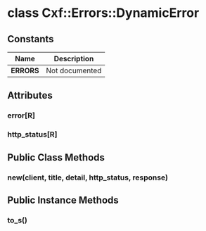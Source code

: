 # class Cxf::Errors::DynamicError [](#class-Cxf::Errors::DynamicError) [](#top)
 ## Constants
 | Name | Description |
 | ---- | ----------- |
 | **ERRORS[](#ERRORS)** | Not documented |
 ## Attributes
 ### error[R] [](#attribute-i-error)
 ### http_status[R] [](#attribute-i-http_status)
 ## Public Class Methods
 ### new(client, title, detail, http_status, response) [](#method-c-new)
 ## Public Instance Methods
 ### to_s() [](#method-i-to_s)
 